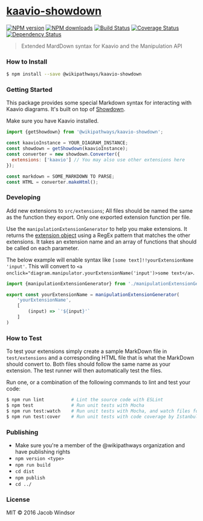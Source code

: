 # [kaavio-showdown](https://github.com/jacobwindsor/kaavio-markdown)

[![NPM version](https://img.shields.io/npm/v/@wikipathways/kaavio-showdown.svg?style=flat-square)](https://www.npmjs.com/package/@wikipathways/kaavio-showdown)
[![NPM downloads](http://img.shields.io/npm/dm/@wikipathways/kaavio-showdown.svg?style=flat-square)](https://www.npmjs.com/package/@wikipathways/kaavio-showdown)
[![Build Status](http://img.shields.io/travis/jacobwindsor/kaavio-showdown/master.svg?style=flat-square)](https://travis-ci.org/jacobwindsor/kaavio-showdown)
[![Coverage Status](https://img.shields.io/coveralls/jacobwindsor/kaavio-showdown.svg?style=flat-square)](https://coveralls.io/jacobwindsor/kaavio-showdown)
[![Dependency Status](http://img.shields.io/david/jacobwindsor/kaavio-showdown.svg?style=flat-square)](https://david-dm.org/jacobwindsor/kaavio-showdown)

> Extended MardDown syntax for Kaavio and the Manipulation API

### How to Install

```sh
$ npm install --save @wikipathways/kaavio-showdown
```

### Getting Started

This package provides some special Markdown syntax for interacting with Kaavio diagrams. It's built on top of 
[Showdown](https://github.com/showdownjs/showdown/).

Make sure you have Kaavio installed.

```javascript
import {getShowdown} from '@wikipathways/kaavio-showdown';

const kaavioInstance = YOUR_DIAGRAM_INSTANCE;
const showdown = getShowdown(kaavioInstance);
const converter = new showdown.Converter({
  extensions: ['kaavio'] // You may also use other extensions here
});

const markdown = SOME_MARKDOWN TO PARSE;
const HTML = converter.makeHtml();
```

### Developing
Add new extensions to `src/extensions`; All files should be named the same as the function they export. 
Only one exported extension function per file.

Use the `manipulationExtensionGenerator` to help you make extensions.
It returns the [extension object](https://github.com/showdownjs/showdown/wiki/Extensions#creating-showdown-extensions) 
using a RegEx pattern that matches the other extensions. It takes an extension name and an array of functions that 
should be called on each parameter.

The below example will enable syntax like `[some text]!!yourExtensionName 'input'`. This will convert to 
 `<a onclick="diagram.manipulator.yourExtensionName('input')>some text</a>`.

```javascript
import {manipulationExtensionGenerator} from './manipulationExtensionGenerator';

export const yourExtensionName = manipulationExtensionGenerator(
    'yourExtensionName',
    [
        (input) => `'${input}'`
    ]
)
```


### How to Test
To test your extensions simply create a sample MarkDown file in `test/extensions` and a corresponding HTML file that is 
what the MarkDown should convert to. Both files should follow the same name as your extension. The test runner will 
then automatically test the files.

Run one, or a combination of the following commands to lint and test your code:

```sh
$ npm run lint          # Lint the source code with ESLint
$ npm test              # Run unit tests with Mocha
$ npm run test:watch    # Run unit tests with Mocha, and watch files for changes
$ npm run test:cover    # Run unit tests with code coverage by Istanbul
```

### Publishing
- Make sure you're a member of the @wikipathways organization and have publishing rights
- `npm version <type>`
- `npm run build`
- `cd dist`
- `npm publish`
- `cd ../`


### License

MIT © 2016 Jacob Windsor

